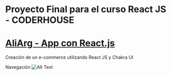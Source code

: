 # Proyecto Final para el curso React JS - CODERHOUSE
# [AliArg - App con React.js](https://matibian.github.io/mat-Ecommerce)

Creación de un e-commerce utilizando React JS y Chakra UI

Navegación
![Alt Text](https://i.postimg.cc/9QWscF9H/E-Commerce.gif)